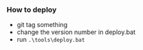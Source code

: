 ### How to deploy
* git tag something
* change the version number in deploy.bat
* run `.\tools\deploy.bat`